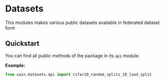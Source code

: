 # Datasets

This modules makes various public datasets available in federated dataset form

## Quickstart

You can find all public methods of the package in its `api` module.

**Example:**

```python
from xain.datasets.api import cifar10_random_splits_10_load_split
```
